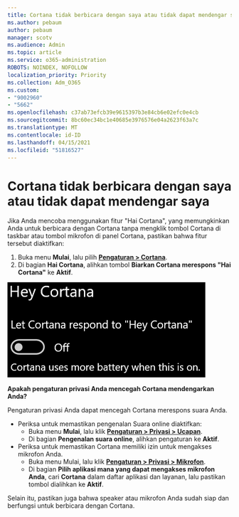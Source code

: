 ```yaml
---
title: Cortana tidak berbicara dengan saya atau tidak dapat mendengar saya
ms.author: pebaum
author: pebaum
manager: scotv
ms.audience: Admin
ms.topic: article
ms.service: o365-administration
ROBOTS: NOINDEX, NOFOLLOW
localization_priority: Priority
ms.collection: Adm_O365
ms.custom:
- "9002960"
- "5662"
ms.openlocfilehash: c37ab73efcb39e9615397b3e84cb6e02efc0e4cb
ms.sourcegitcommit: 8bc60ec34bc1e40685e3976576e04a2623f63a7c
ms.translationtype: MT
ms.contentlocale: id-ID
ms.lasthandoff: 04/15/2021
ms.locfileid: "51816527"
---
```

# <a name="cortana-doesnt-talk-to-me-or-cant-hear-me"></a>Cortana tidak berbicara dengan saya atau tidak dapat mendengar saya

Jika Anda mencoba menggunakan fitur "Hai Cortana", yang memungkinkan Anda untuk berbicara dengan Cortana tanpa mengklik tombol Cortana di taskbar atau tombol mikrofon di panel Cortana, pastikan bahwa fitur tersebut diaktifkan:

1. Buka menu **Mulai**, lalu pilih **[Pengaturan > Cortana](ms-settings:cortana?activationSource=GetHelp)**.
2. Di bagian **Hai Cortana**, alihkan tombol **Biarkan Cortana merespons "Hai Cortana"** ke **Aktif**.

![Hai Cortana](media/hey-cortana.png)

**Apakah pengaturan privasi Anda mencegah Cortana mendengarkan Anda?**

Pengaturan privasi Anda dapat mencegah Cortana merespons suara Anda.
- Periksa untuk memastikan pengenalan Suara online diaktifkan:
    - Buka menu **Mulai**, lalu klik **[Pengaturan > Privasi > Ucapan](ms-settings:privacy-speech?activationSource=GetHelp)**.
    - Di bagian **Pengenalan suara online**, alihkan pengaturan ke **Aktif**.
- Periksa untuk memastikan Cortana memiliki izin untuk mengakses mikrofon Anda. 
    - Buka menu Mulai, lalu klik **[Pengaturan > Privasi > Mikrofon](ms-settings:privacy-microphone?activationSource=GetHelp)**.
    - Di bagian **Pilih aplikasi mana yang dapat mengakses mikrofon Anda**, cari **Cortana** dalam daftar aplikasi dan layanan, lalu pastikan tombol dialihkan ke **Aktif**.

Selain itu, pastikan juga bahwa speaker atau mikrofon Anda sudah siap dan berfungsi untuk berbicara dengan Cortana.
